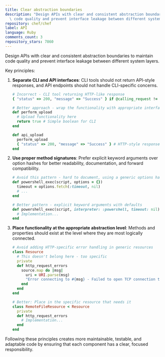 ```yaml
---
title: Clear abstraction boundaries
description: "Design APIs with clear and consistent abstraction boundaries to maintain\
  \ code quality and prevent interface leakage between different system layers. \n"
repository: chef/chef
label: API
language: Ruby
comments_count: 3
repository_stars: 7860
---
```


Design APIs with clear and consistent abstraction boundaries to maintain code quality and prevent interface leakage between different system layers. 

Key principles:

1. **Separate CLI and API interfaces**: CLI tools should not return API-style responses, and API endpoints should not handle CLI-specific concerns.
   ```ruby
   # Incorrect - CLI tool returning HTTP-like response
   { "status" => 200, "message" => "Success" } if @calling_request != "CLI"
   
   # Better approach - wrap the functionality with appropriate interfaces
   def perform_upload
     # Upload functionality here
     return true # Simple boolean for CLI
   end
   
   def api_upload
     perform_upload
     { "status" => 200, "message" => "Success" } # HTTP-style response for API
   end
   ```

2. **Use proper method signatures**: Prefer explicit keyword arguments over option hashes for better readability, documentation, and forward compatibility.
   ```ruby
   # Avoid this pattern - hard to document, using a generic options hash
   def powershell_exec(script, options = {})
     timeout = options.fetch(:timeout, nil)
     # ...
   end
   
   # Better pattern - explicit keyword arguments with defaults
   def powershell_exec(script, interpreter: :powershell, timeout: nil)
     # Implementation...
   end
   ```

3. **Place functionality at the appropriate abstraction level**: Methods and properties should exist at the level where they are most logically connected.
   ```ruby
   # Avoid adding HTTP-specific error handling in generic resources
   class Resource
     # This doesn't belong here - too specific
     private
     def http_request_errors
       source.map do |msg|
         uri = URI.parse(msg)
         "Error connecting to #{msg} - Failed to open TCP connection to #{uri.host}:#{uri.port}"
       end
     end
   end
   
   # Better: Place in the specific resource that needs it
   class RemoteFileResource < Resource
     private
     def http_request_errors
       # Implementation...
     end
   end
   ```

Following these principles creates more maintainable, testable, and adaptable code by ensuring that each component has a clear, focused responsibility.
